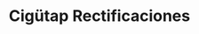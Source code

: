 ---
title: "Cigütap Rectificaciones"
url: /cipolletti/ciguetap-rectificaciones/
shop: Autowerkstatt
---